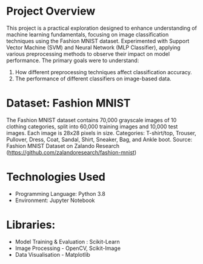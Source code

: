 # Project Overview
This project is a practical exploration designed to enhance understanding of machine learning fundamentals, focusing on image classification techniques using the Fashion MNIST dataset. Experimented with Support Vector Machine (SVM) and Neural Network (MLP Classifier), applying various preprocessing methods to observe their impact on model performance. The primary goals were to understand:

1. How different preprocessing techniques affect classification accuracy.
2. The performance of different classifiers on image-based data.

# Dataset: Fashion MNIST
The Fashion MNIST dataset contains 70,000 grayscale images of 10 clothing categories, split into 60,000 training images and 10,000 test images. Each image is 28x28 pixels in size.
Categories: T-shirt/top, Trouser, Pullover, Dress, Coat, Sandal, Shirt, Sneaker, Bag, and Ankle boot.
Source: Fashion MNIST Dataset on Zalando Research (https://github.com/zalandoresearch/fashion-mnist)

# Technologies Used 
- Programming Language: Python 3.8
- Environment: Jupyter Notebook
# Libraries:
- Model Training & Evaluation : Scikit-Learn 
- Image Processing - OpenCV, Scikit-Image 
- Data Visualisation - Matplotlib 
